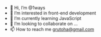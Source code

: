 - 👋 Hi, I’m @1ways
- 👀 I’m interested in front-end development
- 🌱 I’m currently learning JavaScript
- 💞️ I’m looking to collaborate on ...
- 📫 How to reach me grutoha@gmail.com

<!---
1ways/1ways is a ✨ special ✨ repository because its `README.md` (this file) appears on your GitHub profile.
You can click the Preview link to take a look at your changes.
--->
